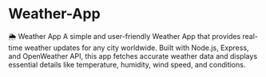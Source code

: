 # Weather-App
🌦️ Weather App A simple and user-friendly Weather App that provides real-time weather updates for any city worldwide. Built with Node.js, Express, and OpenWeather API, this app fetches accurate weather data and displays essential details like temperature, humidity, wind speed, and conditions.
